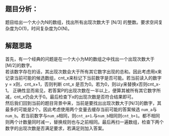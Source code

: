 ## 题目分析：
题目给出一个大小为N的数组，找出所有出现次数大于 [N/3] 的整数。要求空间复杂度为O(1)，时间复杂度为O(N)。
## 解题思路
首先，有一个经典的问题是在一个大小为M的数组之中找出一个出现次数大于[M/2]的数字。  
若该数字存在的话，其出现次数会大于所有其它数字出现的总和。因此考虑用x来记录当前可能的候选数组，cnt_x来标记下当前数字是否可能。若当前读入的数字 y = x则，cnt_x+1，否则判断 cnt_x 是否为0。若为0，则以y来替换x否则cnt_x-1。 正确性显而易见，若答案P的出现次数在一半以上，便算其被所有其它数字所减，cnt_x仍会大于0。最后检查下x的出现次数是否符合结果即可。  
然后我们回到当前的题目背景中来，当前是要找出出现次数大于[N/3]的数字，其最多的可能是2个。因此考虑使用两个变量去缓存当前可能的答案候选 `num_a`与`num_b`。若当前数字与`num_a`相同，则`cnt_a+1`.与`num_b`相同则`cnt_b+1`。都不相同则两个计数量同时减一，替换规则也与之前相同。最后再扫一遍数组，检查下两个数字的出现次数是否满足要求，若满足则加入答案。
